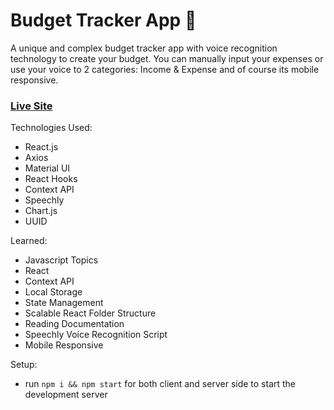 # Budget Tracker App 🤑

A unique and complex budget tracker app with voice recognition technology to create your budget. You can manually input your expenses or use your voice to 2 categories: Income & Expense and of course its mobile responsive. 

### [Live Site](https://silly-bartik-efb540.netlify.app/)

Technologies Used: 
+ React.js
+ Axios 
+ Material UI
+ React Hooks
+ Context API 
+ Speechly 
+ Chart.js 
+ UUID 

Learned: 
+ Javascript Topics 
+ React 
+ Context API 
+ Local Storage 
+ State Management 
+ Scalable React Folder Structure 
+ Reading Documentation
+ Speechly Voice Recognition Script 
+ Mobile Responsive 

Setup:
- run ```npm i && npm start``` for both client and server side to start the development server
